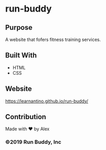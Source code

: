# run-buddy

## Purpose
A website that fofers fitness training services.

## Built With
* HTML
* CSS

## Website
https://learnantino.github.io/run-buddy/

## Contribution
Made with ❤️ by Alex

### ©️2019 Run Buddy, Inc
